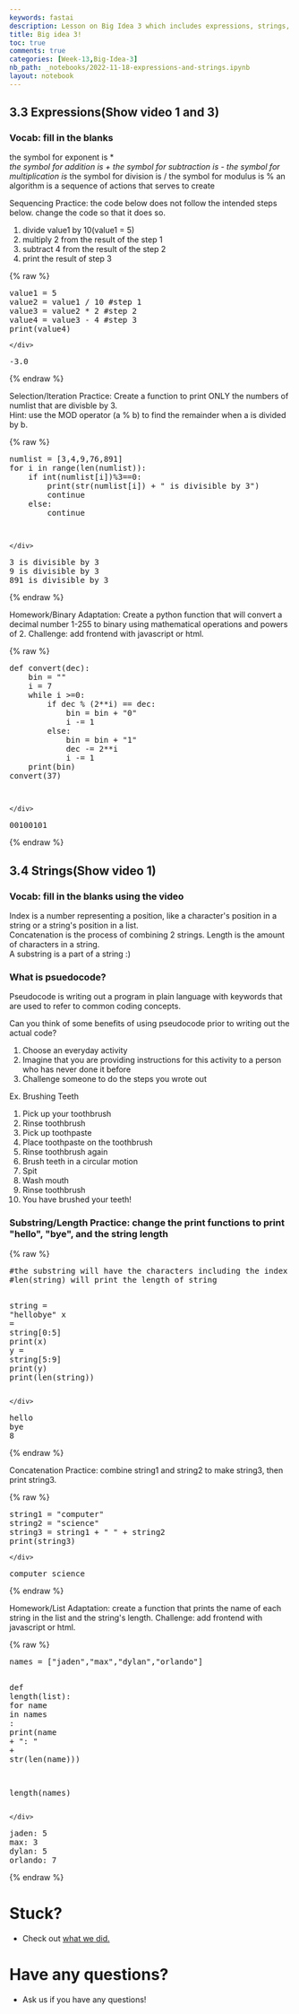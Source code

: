 ```yaml
---
keywords: fastai
description: Lesson on Big Idea 3 which includes expressions, strings, psuedocode, and more!
title: Big idea 3!
toc: true
comments: true
categories: [Week-13,Big-Idea-3]
nb_path: _notebooks/2022-11-18-expressions-and-strings.ipynb
layout: notebook
---
```


<!--
#################################################
### THIS FILE WAS AUTOGENERATED! DO NOT EDIT! ###
#################################################
# file to edit: _notebooks/2022-11-18-expressions-and-strings.ipynb
-->

<div class="container" id="notebook-container">
        
<div class="cell border-box-sizing text_cell rendered"><div class="inner_cell">
<div class="text_cell_render border-box-sizing rendered_html">
<h2 id="3.3-Expressions(Show-video-1-and-3)">3.3 Expressions(Show video 1 and 3)<a class="anchor-link" href="#3.3-Expressions(Show-video-1-and-3)"> </a></h2>
</div>
</div>
</div>
<div class="cell border-box-sizing text_cell rendered"><div class="inner_cell">
<div class="text_cell_render border-box-sizing rendered_html">
<h3 id="Vocab:-fill-in-the-blanks">Vocab: fill in the blanks<a class="anchor-link" href="#Vocab:-fill-in-the-blanks"> </a></h3><p>the symbol for exponent is *<em><br>
the symbol for addition is +
the symbol for subtraction is -
the symbol for multiplication is </em>
the symbol for division is /
the symbol for modulus is % 
an algorithm is a sequence of actions that serves to create</p>

</div>
</div>
</div>
<div class="cell border-box-sizing text_cell rendered"><div class="inner_cell">
<div class="text_cell_render border-box-sizing rendered_html">
<p>Sequencing Practice: the code below does not follow the intended steps below. change the code so that it does so.</p>
<ol>
<li>divide value1 by 10(value1 = 5)  </li>
<li>multiply 2 from the result of the step 1  </li>
<li>subtract 4 from the result of the step 2</li>
<li>print the result of step 3</li>
</ol>

</div>
</div>
</div>
    {% raw %}
    
<div class="cell border-box-sizing code_cell rendered">
<div class="input">

<div class="inner_cell">
    <div class="input_area">
<div class=" highlight hl-ipython3"><pre><span></span><span class="n">value1</span> <span class="o">=</span> <span class="mi">5</span>
<span class="n">value2</span> <span class="o">=</span> <span class="n">value1</span> <span class="o">/</span> <span class="mi">10</span> <span class="c1">#step 1</span>
<span class="n">value3</span> <span class="o">=</span> <span class="n">value2</span> <span class="o">*</span> <span class="mi">2</span> <span class="c1">#step 2</span>
<span class="n">value4</span> <span class="o">=</span> <span class="n">value3</span> <span class="o">-</span> <span class="mi">4</span> <span class="c1">#step 3</span>
<span class="nb">print</span><span class="p">(</span><span class="n">value4</span><span class="p">)</span>
</pre></div>

    </div>
</div>
</div>

<div class="output_wrapper">
<div class="output">

<div class="output_area">

<div class="output_subarea output_stream output_stdout output_text">
<pre>-3.0
</pre>
</div>
</div>

</div>
</div>

</div>
    {% endraw %}

<div class="cell border-box-sizing text_cell rendered"><div class="inner_cell">
<div class="text_cell_render border-box-sizing rendered_html">
<p>Selection/Iteration Practice: Create a function to print ONLY the numbers of numlist that are divisble by 3.<br>
Hint: use the MOD operator (a % b) to find the remainder when a is divided by b.</p>

</div>
</div>
</div>
    {% raw %}
    
<div class="cell border-box-sizing code_cell rendered">
<div class="input">

<div class="inner_cell">
    <div class="input_area">
<div class=" highlight hl-ipython3"><pre><span></span><span class="n">numlist</span> <span class="o">=</span> <span class="p">[</span><span class="mi">3</span><span class="p">,</span><span class="mi">4</span><span class="p">,</span><span class="mi">9</span><span class="p">,</span><span class="mi">76</span><span class="p">,</span><span class="mi">891</span><span class="p">]</span>
<span class="k">for</span> <span class="n">i</span> <span class="ow">in</span> <span class="nb">range</span><span class="p">(</span><span class="nb">len</span><span class="p">(</span><span class="n">numlist</span><span class="p">)):</span>
    <span class="k">if</span> <span class="nb">int</span><span class="p">(</span><span class="n">numlist</span><span class="p">[</span><span class="n">i</span><span class="p">])</span><span class="o">%</span><span class="k">3</span>==0:
        <span class="nb">print</span><span class="p">(</span><span class="nb">str</span><span class="p">(</span><span class="n">numlist</span><span class="p">[</span><span class="n">i</span><span class="p">])</span> <span class="o">+</span> <span class="s2">&quot; is divisible by 3&quot;</span><span class="p">)</span>
        <span class="k">continue</span>
    <span class="k">else</span><span class="p">:</span>
        <span class="k">continue</span>
            
</pre></div>

    </div>
</div>
</div>

<div class="output_wrapper">
<div class="output">

<div class="output_area">

<div class="output_subarea output_stream output_stdout output_text">
<pre>3 is divisible by 3
9 is divisible by 3
891 is divisible by 3
</pre>
</div>
</div>

</div>
</div>

</div>
    {% endraw %}

<div class="cell border-box-sizing text_cell rendered"><div class="inner_cell">
<div class="text_cell_render border-box-sizing rendered_html">
<p>Homework/Binary Adaptation: Create a python function that will convert a decimal number 1-255 to binary using mathematical operations and powers of 2. Challenge: add frontend with javascript or html.</p>

</div>
</div>
</div>
    {% raw %}
    
<div class="cell border-box-sizing code_cell rendered">
<div class="input">

<div class="inner_cell">
    <div class="input_area">
<div class=" highlight hl-ipython3"><pre><span></span><span class="k">def</span> <span class="nf">convert</span><span class="p">(</span><span class="n">dec</span><span class="p">):</span>
    <span class="nb">bin</span> <span class="o">=</span> <span class="s2">&quot;&quot;</span>
    <span class="n">i</span> <span class="o">=</span> <span class="mi">7</span>
    <span class="k">while</span> <span class="n">i</span> <span class="o">&gt;=</span><span class="mi">0</span><span class="p">:</span>
        <span class="k">if</span> <span class="n">dec</span> <span class="o">%</span> <span class="p">(</span><span class="mi">2</span><span class="o">**</span><span class="n">i</span><span class="p">)</span> <span class="o">==</span> <span class="n">dec</span><span class="p">:</span>
            <span class="nb">bin</span> <span class="o">=</span> <span class="nb">bin</span> <span class="o">+</span> <span class="s2">&quot;0&quot;</span>
            <span class="n">i</span> <span class="o">-=</span> <span class="mi">1</span>
        <span class="k">else</span><span class="p">:</span>
            <span class="nb">bin</span> <span class="o">=</span> <span class="nb">bin</span> <span class="o">+</span> <span class="s2">&quot;1&quot;</span>
            <span class="n">dec</span> <span class="o">-=</span> <span class="mi">2</span><span class="o">**</span><span class="n">i</span>
            <span class="n">i</span> <span class="o">-=</span> <span class="mi">1</span>
    <span class="nb">print</span><span class="p">(</span><span class="nb">bin</span><span class="p">)</span>
<span class="n">convert</span><span class="p">(</span><span class="mi">37</span><span class="p">)</span>
    
</pre></div>

    </div>
</div>
</div>

<div class="output_wrapper">
<div class="output">

<div class="output_area">

<div class="output_subarea output_stream output_stdout output_text">
<pre>00100101
</pre>
</div>
</div>

</div>
</div>

</div>
    {% endraw %}

<div class="cell border-box-sizing text_cell rendered"><div class="inner_cell">
<div class="text_cell_render border-box-sizing rendered_html">
<h2 id="3.4-Strings(Show-video-1)">3.4 Strings(Show video 1)<a class="anchor-link" href="#3.4-Strings(Show-video-1)"> </a></h2>
</div>
</div>
</div>
<div class="cell border-box-sizing text_cell rendered"><div class="inner_cell">
<div class="text_cell_render border-box-sizing rendered_html">
<h3 id="Vocab:-fill-in-the-blanks-using-the-video">Vocab: fill in the blanks using the video<a class="anchor-link" href="#Vocab:-fill-in-the-blanks-using-the-video"> </a></h3><p>Index is a number representing a position, like a character's position in a string or a string's position in a list.<br>
Concatenation is the process of combining 2 strings.
Length is the amount of characters in a string.<br>
A substring is a part of a string :)</p>

</div>
</div>
</div>
<div class="cell border-box-sizing text_cell rendered"><div class="inner_cell">
<div class="text_cell_render border-box-sizing rendered_html">
<h3 id="What-is-psuedocode?">What is psuedocode?<a class="anchor-link" href="#What-is-psuedocode?"> </a></h3><p>Pseudocode is writing out a program in plain language with keywords that are used to refer to common coding concepts.</p>
<p>Can you think of some benefits of using pseudocode prior to writing out the actual code?</p>
<ol>
<li>Choose an everyday activity</li>
<li>Imagine that you are providing instructions for this activity to a person who has never done it before</li>
<li>Challenge someone to do the steps you wrote out</li>
</ol>
<p>Ex. Brushing Teeth</p>
<ol>
<li>Pick up your toothbrush</li>
<li>Rinse toothbrush</li>
<li>Pick up toothpaste</li>
<li>Place toothpaste on the toothbrush</li>
<li>Rinse toothbrush again</li>
<li>Brush teeth in a circular motion</li>
<li>Spit</li>
<li>Wash mouth </li>
<li>Rinse toothbrush</li>
<li>You have brushed your teeth!</li>
</ol>

</div>
</div>
</div>
<div class="cell border-box-sizing text_cell rendered"><div class="inner_cell">
<div class="text_cell_render border-box-sizing rendered_html">
<h3 id="Substring/Length-Practice:-change-the-print-functions-to-print-&quot;hello&quot;,-&quot;bye&quot;,-and-the-string-length">Substring/Length Practice: change the print functions to print "hello", "bye", and the string length<a class="anchor-link" href="#Substring/Length-Practice:-change-the-print-functions-to-print-&quot;hello&quot;,-&quot;bye&quot;,-and-the-string-length"> </a></h3>
</div>
</div>
</div>
    {% raw %}
    
<div class="cell border-box-sizing code_cell rendered">
<div class="input">

<div class="inner_cell">
    <div class="input_area">
<div class=" highlight hl-ipython3"><pre><span></span><span class="c1">#the substring will have the characters including the index &quot;start&quot; to the character BEFORE the index &quot;end&quot;</span>
<span class="c1">#len(string) will print the length of string</span>

<span class="n">string</span> <span class="o">=</span> <span class="s2">&quot;hellobye&quot;</span>
<span class="n">x</span> <span class="o">=</span> <span class="n">string</span><span class="p">[</span><span class="mi">0</span><span class="p">:</span><span class="mi">5</span><span class="p">]</span>
<span class="nb">print</span><span class="p">(</span><span class="n">x</span><span class="p">)</span>
<span class="n">y</span> <span class="o">=</span> <span class="n">string</span><span class="p">[</span><span class="mi">5</span><span class="p">:</span><span class="mi">9</span><span class="p">]</span>
<span class="nb">print</span><span class="p">(</span><span class="n">y</span><span class="p">)</span>
<span class="nb">print</span><span class="p">(</span><span class="nb">len</span><span class="p">(</span><span class="n">string</span><span class="p">))</span>
</pre></div>

    </div>
</div>
</div>

<div class="output_wrapper">
<div class="output">

<div class="output_area">

<div class="output_subarea output_stream output_stdout output_text">
<pre>hello
bye
8
</pre>
</div>
</div>

</div>
</div>

</div>
    {% endraw %}

<div class="cell border-box-sizing text_cell rendered"><div class="inner_cell">
<div class="text_cell_render border-box-sizing rendered_html">
<p>Concatenation Practice: combine string1 and string2 to make string3, then print string3.</p>

</div>
</div>
</div>
    {% raw %}
    
<div class="cell border-box-sizing code_cell rendered">
<div class="input">

<div class="inner_cell">
    <div class="input_area">
<div class=" highlight hl-ipython3"><pre><span></span><span class="n">string1</span> <span class="o">=</span> <span class="s2">&quot;computer&quot;</span>
<span class="n">string2</span> <span class="o">=</span> <span class="s2">&quot;science&quot;</span>
<span class="n">string3</span> <span class="o">=</span> <span class="n">string1</span> <span class="o">+</span> <span class="s2">&quot; &quot;</span> <span class="o">+</span> <span class="n">string2</span>
<span class="nb">print</span><span class="p">(</span><span class="n">string3</span><span class="p">)</span>
</pre></div>

    </div>
</div>
</div>

<div class="output_wrapper">
<div class="output">

<div class="output_area">

<div class="output_subarea output_stream output_stdout output_text">
<pre>computer science
</pre>
</div>
</div>

</div>
</div>

</div>
    {% endraw %}

<div class="cell border-box-sizing text_cell rendered"><div class="inner_cell">
<div class="text_cell_render border-box-sizing rendered_html">
<p>Homework/List Adaptation: create a function that prints the name of each string in the list and the string's length. Challenge: add frontend with javascript or html.</p>

</div>
</div>
</div>
    {% raw %}
    
<div class="cell border-box-sizing code_cell rendered">
<div class="input">

<div class="inner_cell">
    <div class="input_area">
<div class=" highlight hl-ipython3"><pre><span></span><span class="n">names</span> <span class="o">=</span> <span class="p">[</span><span class="s2">&quot;jaden&quot;</span><span class="p">,</span><span class="s2">&quot;max&quot;</span><span class="p">,</span><span class="s2">&quot;dylan&quot;</span><span class="p">,</span><span class="s2">&quot;orlando&quot;</span><span class="p">]</span>

<span class="k">def</span> <span class="nf">length</span><span class="p">(</span><span class="nb">list</span><span class="p">):</span>
    <span class="k">for</span> <span class="n">name</span> <span class="ow">in</span> <span class="n">names</span> <span class="p">:</span>
        <span class="nb">print</span><span class="p">(</span><span class="n">name</span> <span class="o">+</span> <span class="s2">&quot;: &quot;</span> <span class="o">+</span> <span class="nb">str</span><span class="p">(</span><span class="nb">len</span><span class="p">(</span><span class="n">name</span><span class="p">)))</span>
        
<span class="n">length</span><span class="p">(</span><span class="n">names</span><span class="p">)</span>
</pre></div>

    </div>
</div>
</div>

<div class="output_wrapper">
<div class="output">

<div class="output_area">

<div class="output_subarea output_stream output_stdout output_text">
<pre>jaden: 5
max: 3
dylan: 5
orlando: 7
</pre>
</div>
</div>

</div>
</div>

</div>
    {% endraw %}

<div class="cell border-box-sizing text_cell rendered"><div class="inner_cell">
<div class="text_cell_render border-box-sizing rendered_html">
<h1 id="Stuck?">Stuck?<a class="anchor-link" href="#Stuck?"> </a></h1><ul>
<li>Check out <a href="https://raisinbran25.github.io/csp2/2022/11/18/expressions.html">what we did.</a></li>
</ul>

</div>
</div>
</div>
<div class="cell border-box-sizing text_cell rendered"><div class="inner_cell">
<div class="text_cell_render border-box-sizing rendered_html">
<h1 id="Have-any-questions?">Have any questions?<a class="anchor-link" href="#Have-any-questions?"> </a></h1><ul>
<li>Ask us if you have any questions!</li>
</ul>

</div>
</div>
</div>
</div>
 

